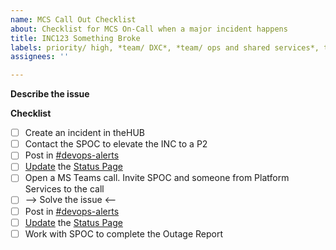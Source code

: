 ```yaml
---
name: MCS Call Out Checklist
about: Checklist for MCS On-Call when a major incident happens
title: INC123 Something Broke
labels: priority/ high, *team/ DXC*, *team/ ops and shared services*, tech/automation
assignees: ''

---
```


**Describe the issue**


**Checklist**
- [ ] Create an incident in theHUB
- [ ] Contact the SPOC to elevate the INC to a P2
- [ ] Post in [#devops-alerts](https://chat.developer.gov.bc.ca/channel/devops-alerts)
- [ ] [Update](https://github.com/bcgov-c/advsol-docs/blob/master/OCP4/Status-Page.md) the [Status Page](https://status.developer.gov.bc.ca/)
- [ ] Open a MS Teams call. Invite SPOC and someone from Platform Services to the call
- [ ] --> Solve the issue <--
- [ ] Post in [#devops-alerts](https://chat.developer.gov.bc.ca/channel/devops-alerts)
- [ ] [Update](https://github.com/bcgov-c/advsol-docs/blob/master/OCP4/Status-Page.md) the [Status Page](https://status.developer.gov.bc.ca/)
- [ ] Work with SPOC to complete the Outage Report

